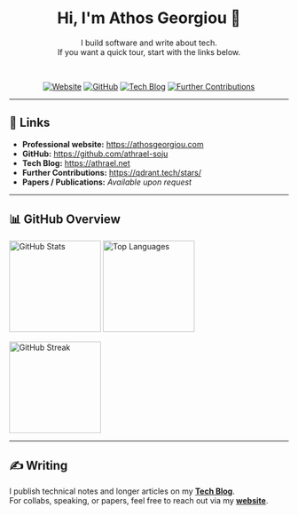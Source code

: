 <div align="center">

# Hi, I'm Athos Georgiou 👋

I build software and write about tech.  
If you want a quick tour, start with the links below.

<br/>

[![Website](https://img.shields.io/badge/Website-000?style=for-the-badge&logo=firefox-browser&logoColor=white)](https://athosgeorgiou.com)
[![GitHub](https://img.shields.io/badge/GitHub-181717?style=for-the-badge&logo=github&logoColor=white)](https://github.com/athrael-soju)
[![Tech Blog](https://img.shields.io/badge/Tech%20Blog-FFA500?style=for-the-badge&logo=rss&logoColor=white)](https://athrael.net)
[![Further Contributions](https://img.shields.io/badge/Further%20Contributions-25A769?style=for-the-badge&logo=qdrant&logoColor=white)](https://qdrant.tech/stars/)

</div>

---

## 🔗 Links
- **Professional website:** https://athosgeorgiou.com  
- **GitHub:** https://github.com/athrael-soju  
- **Tech Blog:** https://athrael.net  
- **Further Contributions:** https://qdrant.tech/stars/  
- **Papers / Publications:** _Available upon request_

---

## 📊 GitHub Overview
<p>
  <img height="165" alt="GitHub Stats"
       src="https://github-readme-stats.vercel.app/api?username=athrael-soju&show_icons=true&rank_icon=github&theme=transparent" />
  <img height="165" alt="Top Languages"
       src="https://github-readme-stats.vercel.app/api/top-langs/?username=athrael-soju&layout=compact&theme=transparent" />
</p>

<p>
  <img height="165" alt="GitHub Streak"
       src="https://streak-stats.demolab.com?user=athrael-soju&theme=transparent" />
</p>

---

## ✍️ Writing
I publish technical notes and longer articles on my **[Tech Blog](https://athrael.net)**.  
For collabs, speaking, or papers, feel free to reach out via my **[website](https://athosgeorgiou.com)**.

